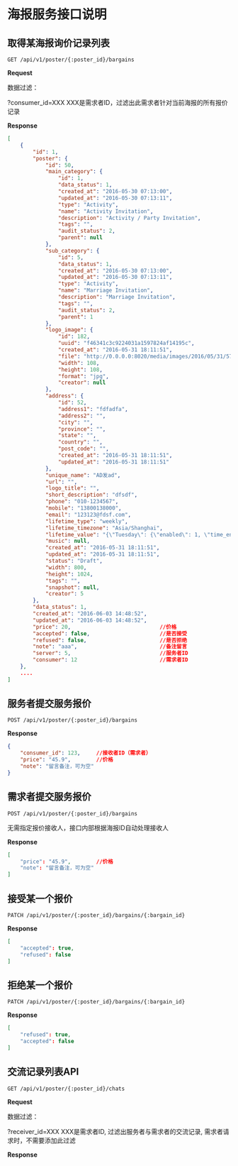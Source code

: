 # 海报服务接口说明


## 取得某海报询价记录列表

    GET /api/v1/poster/{:poster_id}/bargains

**Request**

数据过滤：

?consumer_id=XXX    XXX是需求者ID，过滤出此需求者针对当前海报的所有报价记录


**Response**
```json
[
    {
        "id": 1,
        "poster": {
            "id": 50,
            "main_category": {
                "id": 1,
                "data_status": 1,
                "created_at": "2016-05-30 07:13:00",
                "updated_at": "2016-05-30 07:13:11",
                "type": "Activity",
                "name": "Activity Invitation",
                "description": "Activity / Party Invitation",
                "tags": "",
                "audit_status": 2,
                "parent": null
            },
            "sub_category": {
                "id": 5,
                "data_status": 1,
                "created_at": "2016-05-30 07:13:00",
                "updated_at": "2016-05-30 07:13:11",
                "type": "Activity",
                "name": "Marriage Invitation",
                "description": "Marriage Invitation",
                "tags": "",
                "audit_status": 2,
                "parent": 1
            },
            "logo_image": {
                "id": 182,
                "uuid": "f46341c3c9224031a1597824af14195c",
                "created_at": "2016-05-31 18:11:51",
                "file": "http://0.0.0.0:8020/media/images/2016/05/31/5715a6fcca24465db87eaee208f701ca.jpg",
                "width": 108,
                "height": 108,
                "format": "jpg",
                "creator": null
            },
            "address": {
                "id": 52,
                "address1": "fdfadfa",
                "address2": "",
                "city": "",
                "province": "",
                "state": "",
                "country": "",
                "post_code": "",
                "created_at": "2016-05-31 18:11:51",
                "updated_at": "2016-05-31 18:11:51"
            },
            "unique_name": "AD发ad",
            "url": "",
            "logo_title": "",
            "short_description": "dfsdf",
            "phone": "010-1234567",
            "mobile": "13800138000",
            "email": "123123@fdsf.com",
            "lifetime_type": "weekly",
            "lifetime_timezone": "Asia/Shanghai",
            "lifetime_value": "{\"Tuesday\": {\"enabled\": 1, \"time_end\": \"18:00:00\", \"time_start\": \"09:00:00\"}, \"Monday\": {\"enabled\": 1, \"time_end\": \"18:00:00\", \"time_start\": \"09:00:00\"}, \"Wednesday\": {\"enabled\": 1, \"time_end\": \"18:00:00\", \"time_start\": \"09:00:00\"}, \"Saturday\": {\"disabled\": 1, \"time_end\": \"18:00:00\", \"time_start\": \"09:00:00\"}, \"Friday\": {\"enabled\": 1, \"time_end\": \"18:00:00\", \"time_start\": \"09:00:00\"}, \"Sunday\": {\"disabled\": 1, \"time_end\": \"18:00:00\", \"time_start\": \"09:00:00\"}, \"Thursday\": {\"enabled\": 1, \"time_end\": \"18:00:00\", \"time_start\": \"09:00:00\"}}",
            "music": null,
            "created_at": "2016-05-31 18:11:51",
            "updated_at": "2016-05-31 18:11:51",
            "status": "Draft",
            "width": 800,
            "height": 1024,
            "tags": "",
            "snapshot": null,
            "creator": 5
        },
        "data_status": 1,
        "created_at": "2016-06-03 14:48:52",
        "updated_at": "2016-06-03 14:48:52",
        "price": 20,                            //价格
        "accepted": false,                      //是否接受
        "refused": false,                       //是否拒绝
        "note": "aaa",                          //备注留言
        "server": 5,                            //服务者ID
        "consumer": 12                          //需求者ID
    },
    ....
]
```


## 服务者提交服务报价

    POST /api/v1/poster/{:poster_id}/bargains


**Response**
```json
{
    "consumer_id": 123,     //接收者ID（需求者）
    "price": "45.9",        //价格
    "note": "留言备注，可为空"
}
```


## 需求者提交服务报价

    POST /api/v1/poster/{:poster_id}/bargains

无需指定报价接收人，接口内部根据海报ID自动处理接收人

**Response**
```json
[
    "price": "45.9",        //价格
    "note": "留言备注，可为空"
]
```


## 接受某一个报价

    PATCH /api/v1/poster/{:poster_id}/bargains/{:bargain_id}


**Response**
```json
[
    "accepted": true,
    "refused": false
]
```

## 拒绝某一个报价

    PATCH /api/v1/poster/{:poster_id}/bargains/{:bargain_id}


**Response**
```json
[
    "refused": true,
    "accepted": false
]
```


## 交流记录列表API

    GET /api/v1/poster/{:poster_id}/chats
    

**Request**

数据过滤：

?receiver_id=XXX    XXX是需求者ID, 过滤出服务者与需求者的交流记录, 需求者请求时，不需要添加此过滤


**Response**
```json

```
